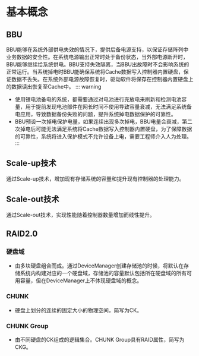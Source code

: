 # 基本概念
## BBU
BBU能够在系统外部供电失效的情况下，提供后备电源支持，以保证存储阵列中业务数据的安全性。在系统电源输出正常时处于备份状态，当外部电源断开时，BBU能够继续给系统供电。BBU支持失效隔离，当BBU出故障时不会影响系统的正常运行。当系统掉电时BBU能确保系统将Cache数据写入控制器内置硬盘，保证数据不丢失。在系统外部电源故障恢复时，驱动软件将保存在控制器内置硬盘上的数据读出恢复至Cache中。
::: warning
- 使用锂电池备电的系统，都需要通过对电池进行充放电来刷新和检测电池容量，用于提前发现电池部件在网长时间不使用导致容量衰减，无法满足系统备电应用，导致数据备份失败的问题，提升系统掉电数据保护的可靠性。
- BBU预设一次掉电保护电量，如果连续出现多次掉电，BBU电量会衰减，第二次掉电后可能无法满足系统将Cache数据写入控制器内置硬盘，为了保障数据的可靠性，系统将进入保护模式不允许设备上电，需要工程师介入人为处理。
:::
## Scale-up技术
通过Scale-up技术，增加现有存储系统的容量和提升现有控制器的处理能力。

## Scale-out技术
通过Scale-out技术，实现性能随着控制器数量增加而线性提升。

## RAID2.0
### 硬盘域
- 由多块硬盘组合而成。通过DeviceManager创建存储池的时候，将默认在存储系统内构建对应的一个硬盘域，存储池的容量默认包括所在硬盘域的所有可用容量，但在DeviceManager上不体现硬盘域的概念。

### CHUNK
- 硬盘上划分的连续的固定大小的物理空间，简写为CK。

### CHUNK Group
- 由不同硬盘的CK组成的逻辑集合。CHUNK Group具有RAID属性，简写为CKG。
